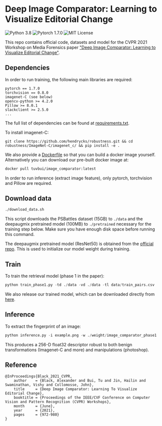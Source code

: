 Deep Image Comparator: Learning to Visualize Editorial Change
========================================================
![Python 3.8](https://img.shields.io/badge/Python-3.8-green) ![Pytorch 1.7.0](https://img.shields.io/badge/Pytorch-1.7.0-green) ![MIT License](https://img.shields.io/badge/Licence-MIT-green)

This repo contains official code, datasets and model for the CVPR 2021 Workshop on Media Forensics paper ["Deep Image Comparator: Learning to Visualize Editorial Change"](https://openaccess.thecvf.com/content/CVPR2021W/WMF/html/Black_Deep_Image_Comparator_Learning_To_Visualize_Editorial_Change_CVPRW_2021_paper.html).

## Dependencies
In order to run training, the following main libraries are required:
```
pytorch == 1.7.0
torchvision == 0.8.0
imagenet-C (see below)
opencv-python >= 4.2.0
Pillow >= 8.0.1
slackclient >= 2.5.0
...

```
The full list of dependencies can be found at [requirements.txt](requirements.txt).

To install imagenet-C:
```
git clone https://github.com/hendrycks/robustness.git && cd robustness/ImageNet-C/imagenet_c/ && pip install -e .
```

We also provide a [Dockerfile](Dockerfile) so that you can build a docker image yourself. Alternatively you can download our pre-built docker image at:

```bash
docker pull tuvbui/image_comparator:latest

```

In order to run inference (extract image feature), only pytorch, torchvision and Pillow are required.

## Download data
```bash
./download_data.sh 

```
This script downloads the PSBattles dataset (15GB) to `./data` and the deepaugmix pretrained model (100MB) to `./pretrained` necessary for the training step below. Make sure you have enough disk space before running this command.


The deepaugmix pretrained model (ResNet50) is obtained from the [official repo](https://github.com/hendrycks/imagenet-r). This is used to initialize our model weight during training.


## Train
To train the retrieval model (phase 1 in the paper):

```python
python train_phase1.py -td ./data -vd ./data -tl data/train_pairs.csv  -vl data/test_pairs.csv -m ResnetModel -vp batch_size=10,nepochs=20,d_model=256,lr=0.001,optimizer=SGD,lr_steps=[0.6] -w pretrained/deepaugment_and_augmix.pth

```

We also release our trained model, which can be downloaded directly from [here](https://cvssp.org/data/Flickr25K/tubui/cvpr21wmf/image_comparator_phase1.pt).


## Inference
To extract the fingerprint of an image:


```python
python inference.py -i example.png -w ./weight/image_comparator_phase1.pt

```

This produces a 256-D float32 descriptor robust to both benign transformations (Imagenet-C and more) and manipulations (photoshop).


## Reference
```
@InProceedings{Black_2021_CVPR,
    author    = {Black, Alexander and Bui, Tu and Jin, Hailin and Swaminathan, Vishy and Collomosse, John},
    title     = {Deep Image Comparator: Learning To Visualize Editorial Change},
    booktitle = {Proceedings of the IEEE/CVF Conference on Computer Vision and Pattern Recognition (CVPR) Workshops},
    month     = {June},
    year      = {2021},
    pages     = {972-980}
}

```